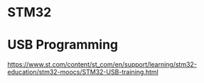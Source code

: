 # STM32


# USB Programming
https://www.st.com/content/st_com/en/support/learning/stm32-education/stm32-moocs/STM32-USB-training.html